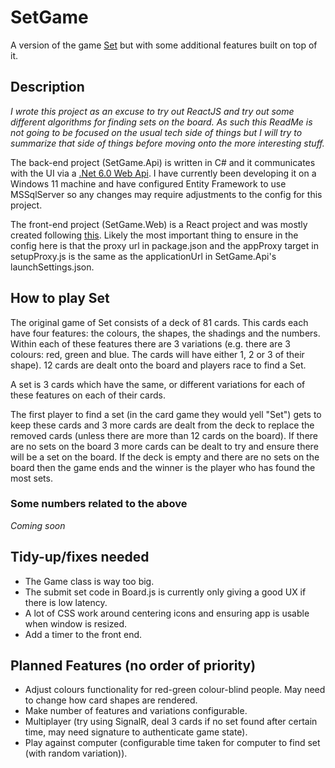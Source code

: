 # SetGame

A version of the game [Set](https://www.playmonster.com/brands/set/) but with some additional features built on top of it.


## Description

*I wrote this project as an excuse to try out ReactJS and try out some different algorithms for finding sets on the board. As such this ReadMe is not going to be focused on the usual tech side of things but I will try to summarize that side of things before moving onto the more interesting stuff.*

The back-end project (SetGame.Api) is written in C# and it communicates with the UI via a [.Net 6.0 Web Api](https://learn.microsoft.com/en-us/aspnet/core/tutorials/min-web-api?view=aspnetcore-6.0&tabs=visual-studio). I have currently been developing it on a Windows 11 machine and have configured Entity Framework to use MSSqlServer so any changes may require adjustments to the config for this project.

The front-end project (SetGame.Web) is a React project and was mostly created following [this](https://learn.microsoft.com/en-us/visualstudio/javascript/tutorial-asp-net-core-with-react?source=recommendations&view=vs-2022). Likely the most important thing to ensure in the config here is that the proxy url in package.json and the appProxy target in setupProxy.js is the same as the applicationUrl in SetGame.Api's launchSettings.json.


## How to play Set
The original game of Set consists of a deck of 81 cards. This cards each have four features: the colours, the shapes, the shadings and the numbers. Within each of these features there are 3 variations (e.g. there are 3 colours: red, green and blue. The cards will have either 1, 2 or 3 of their shape). 12 cards are dealt onto the board and players race to find a Set. 

A set is 3 cards which have the same, or different variations for each of these features on each of their cards.

The first player to find a set (in the card game they would yell "Set") gets to keep these cards and 3 more cards are dealt from the deck to replace the removed cards (unless there are more than 12 cards on the board). If there are no sets on the board 3 more cards can be dealt to try and ensure there will be a set on the board. If the deck is empty and there are no sets on the board then the game ends and the winner is the player who has found the most sets.

### Some numbers related to the above
*Coming soon*

## Tidy-up/fixes needed
+ The Game class is way too big.
+ The submit set code in Board.js is currently only giving a good UX if there is low latency.
+ A lot of CSS work around centering icons and ensuring app is usable when window is resized.
+ Add a timer to the front end.

## Planned Features (no order of priority)
+ Adjust colours functionality for red-green colour-blind people. May need to change how card shapes are rendered.
+ Make number of features and variations configurable.
+ Multiplayer (try using SignalR, deal 3 cards if no set found after certain time, may need signature to authenticate game state).
+ Play against computer (configurable time taken for computer to find set (with random variation)).
